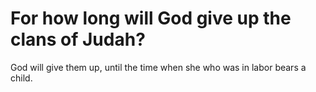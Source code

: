 # For how long will God give up the clans of Judah?

God will give them up, until the time when she who was in labor bears a child.

